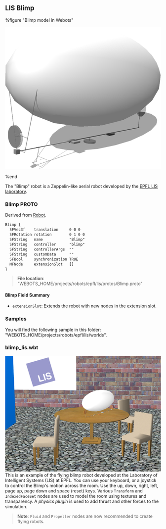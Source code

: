 ## LIS Blimp

%figure "Blimp model in Webots"

![model.png](images/robots/blimp/model.png)

%end

The "Blimp" robot is a Zeppelin-like aerial robot developed by the [EPFL LIS laboratory](https://lis.epfl.ch/).

### Blimp PROTO

Derived from [Robot](../reference/robot.md).

```
Blimp {
  SFVec3f    translation     0 0 0
  SFRotation rotation        0 1 0 0
  SFString   name            "Blimp"
  SFString   controller      "blimp"
  SFString   controllerArgs  ""
  SFString   customData      ""
  SFBool     synchronization TRUE
  MFNode     extensionSlot   []
}
```

> **File location**: "WEBOTS\_HOME/projects/robots/epfl/lis/protos/Blimp.proto"

#### Blimp Field Summary

- `extensionSlot`: Extends the robot with new nodes in the extension slot.

### Samples

You will find the following sample in this folder: "WEBOTS\_HOME/projects/robots/epfl/lis/worlds".

### blimp\_lis.wbt

![blimp.png](images/robots/blimp/blimp.wbt.png) This is an example of the flying blimp robot developed at the Laboratory of Intelligent Systems (LIS) at EPFL.
You can use your keyboard, or a joystick to control the Blimp's motion across the room.
Use the up, down, right, left, page up, page down and space (reset) keys.
Various `Transform` and `IndexedFaceSet` nodes are used to model the room using textures and transparency.
A *physics plugin* is used to add thrust and other forces to the simulation.

> **Note**:
`Fluid` and `Propeller` nodes are now recommended to create flying robots.
